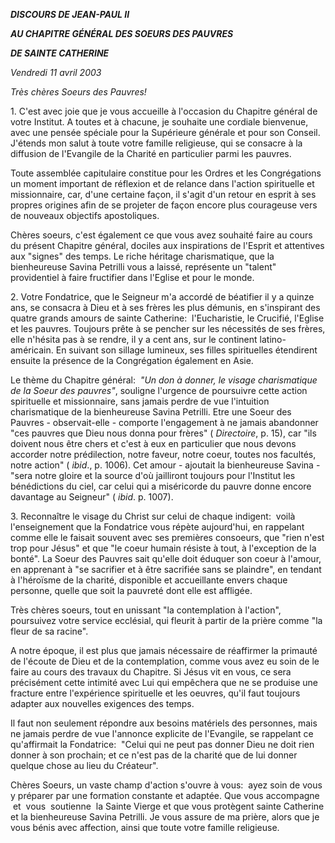 ***DISCOURS DE JEAN-PAUL II***

***AU CHAPITRE GÉNÉRAL DES SOEURS DES PAUVRES***

***DE SAINTE CATHERINE***

*Vendredi 11 avril 2003*

*Très chères Soeurs des Pauvres!*

1. C'est avec joie que je vous accueille à l'occasion du Chapitre général de votre Institut. A toutes et à chacune, je souhaite une cordiale bienvenue, avec une pensée spéciale pour la Supérieure générale et pour son Conseil. J'étends mon salut à toute votre famille religieuse, qui se consacre à la diffusion de l'Evangile de la Charité en particulier parmi les pauvres.

Toute assemblée capitulaire constitue pour les Ordres et les Congrégations un moment important de réflexion et de relance dans l'action spirituelle et missionnaire, car, d'une certaine façon, il s'agit d'un retour en esprit à ses propres origines afin de se projeter de façon encore plus courageuse vers de nouveaux objectifs apostoliques.

Chères soeurs, c'est également ce que vous avez souhaité faire au cours du présent Chapitre général, dociles aux inspirations de l'Esprit et attentives aux "signes" des temps. Le riche héritage charismatique, que la bienheureuse Savina Petrilli vous a laissé, représente un "talent" providentiel à faire fructifier dans l'Eglise et pour le monde.

2. Votre Fondatrice, que le Seigneur m'a accordé de béatifier il y a quinze ans, se consacra à Dieu et à ses frères les plus démunis, en s'inspirant des quatre grands amours de sainte Catherine:  l'Eucharistie, le Crucifié, l'Eglise et les pauvres. Toujours prête à se pencher sur les nécessités de ses frères, elle n'hésita pas à se rendre, il y a cent ans, sur le continent latino-américain. En suivant son sillage lumineux, ses filles spirituelles étendirent ensuite la présence de la Congrégation également en Asie.

Le thème du Chapitre général:  *"Un don à donner, le visage charismatique de la Soeur des pauvres"*, souligne l'urgence de poursuivre cette action spirituelle et missionnaire, sans jamais perdre de vue l'intuition charismatique de la bienheureuse Savina Petrilli. Etre une Soeur des Pauvres - observait-elle - comporte l'engagement à ne jamais abandonner "ces pauvres que Dieu nous donna pour frères" ( *Directoire*, p. 15), car "ils doivent nous être chers et c'est à eux en particulier que nous devons accorder notre prédilection, notre faveur, notre coeur, toutes nos facultés, notre action" ( *ibid*., p. 1006). Cet amour - ajoutait la bienheureuse Savina - "sera notre gloire et la source d'où jailliront toujours pour l'Institut les bénédictions du ciel, car celui qui a miséricorde du pauvre donne encore davantage au Seigneur" ( *ibid*. p. 1007).

3. Reconnaître le visage du Christ sur celui de chaque indigent:  voilà l'enseignement que la Fondatrice vous répète aujourd'hui, en rappelant comme elle le faisait souvent avec ses premières consoeurs, que "rien n'est trop pour Jésus" et que "le coeur humain résiste à tout, à l'exception de la bonté". La Soeur des Pauvres sait qu'elle doit éduquer son coeur à l'amour, en apprenant à "se sacrifier et à être sacrifiée sans se plaindre", en tendant à l'héroïsme de la charité, disponible et accueillante envers chaque personne, quelle que soit la pauvreté dont elle est affligée.

Très chères soeurs, tout en unissant "la contemplation à l'action", poursuivez votre service ecclésial, qui fleurit à partir de la prière comme "la fleur de sa racine".

A notre époque, il est plus que jamais nécessaire de réaffirmer la primauté de l'écoute de Dieu et de la contemplation, comme vous avez eu soin de le faire au cours des travaux du Chapitre. Si Jésus vit en vous, ce sera précisément cette intimité avec Lui qui empêchera que ne se produise une fracture entre l'expérience spirituelle et les oeuvres, qu'il faut toujours adapter aux nouvelles exigences des temps.

Il faut non seulement répondre aux besoins matériels des personnes, mais ne jamais perdre de vue l'annonce explicite de l'Evangile, se rappelant ce qu'affirmait la Fondatrice:  "Celui qui ne peut pas donner Dieu ne doit rien donner à son prochain; et ce n'est pas de la charité que de lui donner quelque chose au lieu du Créateur".

Chères Soeurs, un vaste champ d'action s'ouvre à vous:  ayez soin de vous y préparer par une formation constante et adaptée. Que vous accompagne  et  vous  soutienne  la Sainte Vierge et que vous protègent sainte Catherine et la bienheureuse Savina Petrilli. Je vous assure de ma prière, alors que je vous bénis avec affection, ainsi que toute votre famille religieuse.